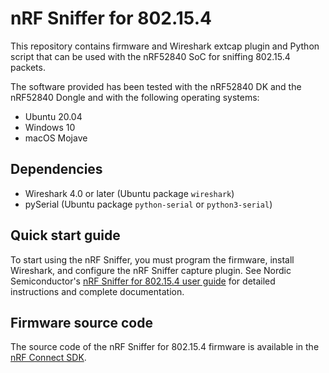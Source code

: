 # nRF Sniffer for 802.15.4

This repository contains firmware and Wireshark extcap plugin and Python script that can be used with the nRF52840 SoC for sniffing 802.15.4 packets.

The software provided has been tested with the nRF52840 DK and the nRF52840 Dongle and with the following operating systems:
* Ubuntu 20.04
* Windows 10
* macOS Mojave

## Dependencies
* Wireshark 4.0 or later (Ubuntu package `wireshark`)
* pySerial (Ubuntu package `python-serial` or `python3-serial`)

## Quick start guide

To start using the nRF Sniffer, you must program the firmware, install Wireshark, and configure the nRF Sniffer capture plugin.
See Nordic Semiconductor's [nRF Sniffer for 802.15.4 user guide](https://infocenter.nordicsemi.com/topic/ug_sniffer_802154/UG/sniffer_802154/intro_802154.html) for detailed instructions and complete documentation.

## Firmware source code

The source code of the nRF Sniffer for 802.15.4 firmware is available in the [nRF Connect SDK](https://github.com/nrfconnect/sdk-nrf/tree/v2.6.0/samples/peripheral/802154_sniffer).
